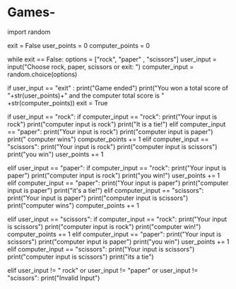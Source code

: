 # Games-

import random

exit = False
user_points = 0
computer_points = 0

while exit == False:
    options = ["rock", "paper" , "scissors"]
    user_input = input("Choose rock, paper, scissors or exit: ")
    computer_input = random.choice(options)
    
if user_input == "exit" :
        print("Game ended")
        print("You won a total score of "+str(user_points)+" and the computer total score is " +str(computer_points))
        exit = True

if user_input == "rock":
    if computer_input == "rock":
        print("Your input is rock")
        print("computer input is rock")
        print("It is a tie!")
    elif computer_input == "paper":
        print("Your input is rock")
        print("computer input is paper")
        print(" computer wins")
        computer_points += 1
    elif computer_input == "scissors":
        print("Your input is rock")
        print("computer input is scissors")
        print("you win")
        user_points += 1

elif user_input == "paper":
    if computer_input == "rock":
        print("Your input is paper")
        print("computer input is rock")
        print("you win!")
        user_points += 1
    elif computer_input == "paper":
        print("Your input is paper")
        print("computer input is paper")
        print("it's a tie!")
    elif computer_input == "scissors":
        print("Your input is paper")
        print("computer input is scissors")
        print("computer wins")
        computer_points += 1

elif user_input == "scissors":
    if computer_input == "rock":
        print("Your input is scissors")
        print("computer input is rock")
        print("computer win!")
        computer_points += 1
    elif computer_input == "paper":
        print("Your input is scissors")
        print("computer input is paper")
        print("you win")
        user_points += 1
    elif computer_input == "scissors":
        print("Your input is scissors")
        print("computer input is scissors")
        print("its a tie")

elif user_input != " rock" or user_input != "paper" or user_input != "scissors":
        print("Invalid Input")
